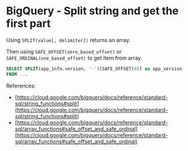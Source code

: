 # BigQuery - Split string and get the first part

Using `SPLIT(value[, delimiter])` returns an array.

Then using `SAFE_OFFSET(zero_based_offset)` or `SAFE_ORDINAL(one_based_offset)` to get item from array.

```sql
SELECT SPLIT(app_info.version, '-')[SAFE_OFFSET(0)] as app_version
FROM ...
```

References:

* [https://cloud.google.com/bigquery/docs/reference/standard-sql/string_functions#split](https://cloud.google.com/bigquery/docs/reference/standard-sql/string_functions#split)
* [https://cloud.google.com/bigquery/docs/reference/standard-sql/array_functions#safe_offset_and_safe_ordinal](https://cloud.google.com/bigquery/docs/reference/standard-sql/array_functions#safe_offset_and_safe_ordinal)
